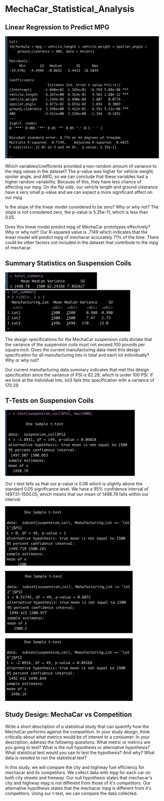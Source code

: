 # MechaCar_Statistical_Analysis
## Linear Regression to Predict MPG

![linear](mecha_car.png)

Which variables/coefficients provided a non-random amount of variance to the mpg values in the dataset?
The p-value was higher for vehicle weight, spoiler angle, and AWD, so we can conclude that these variables had a higher random variability. Because of this, they have less chance of affecting our mpg. On the flip side, our vehicle length and ground clearance have a very small p-value and we can expect a more significant affect on our mpg.

Is the slope of the linear model considered to be zero? Why or why not?
The slope is not considered zero, the p-value is 5.35e-11, which is less than 0.05.

Does this linear model predict mpg of MechaCar prototypes effectively? Why or why not?
Our R-squared value is .7149 which indicates that the linear model will predict mpg of mechacar accurately 71% of the time. There could be other factors not included in the dataset that contribute to the mpg of mechacar.

## Summary Statistics on Suspension Coils

![total](total_summary.png)
![lot](lot_summary.png)

The design specifications for the MechaCar suspension coils dictate that the variance of the suspension coils must not exceed 100 pounds per square inch. Does the current manufacturing data meet this design specification for all manufacturing lots in total and each lot individually? Why or why not?

Our current manufacturing data summary indicates that met this design specification since the variance of PSI is 62.29, which is under 100 PSI. If we look at the individual lots, lot3 fails this specification with a variance of 170.29.

## T-Tests on Suspension Coils
![t_test](t_test.png)

Our t-test tells us that our p-value is 0.06 which is slightly above the standard 0.05 significance level. We have a 95% confidence interval of 1497.51-1500.05, which means that our mean of 1498.78 falls within our interval.

![lo1](t_test_lot1.png)

![lot2](t_test_lot2.png)

![lot3](t_test_lot3.png)


## Study Design: MechaCar vs Competition
Write a short description of a statistical study that can quantify how the MechaCar performs against the competition. In your study design, think critically about what metrics would be of interest to a consumer: 
In your description, address the following questions:
What metric or metrics are you going to test?
What is the null hypothesis or alternative hypothesis?
What statistical test would you use to test the hypothesis? And why?
What data is needed to run the statistical test?

In this study, we will compare the city and highway fuel efficiency for mechacar and its competitors. We collect data with mpg for each car on both city streets and freeway. Our null hypothesis states that mechacar's city and highway mpg is not different from those of it's competitors. Our alternative hypothesis states that the mechacar mpg is different from it's competitors. Using our t-test, we can compare the data collected.

